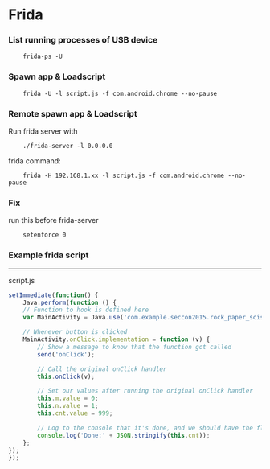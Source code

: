 Frida
===

### List running processes of USB device
        frida-ps -U

### Spawn app & Loadscript
        frida -U -l script.js -f com.android.chrome --no-pause

### Remote spawn app & Loadscript
Run frida server with

        ./frida-server -l 0.0.0.0

frida command:

        frida -H 192.168.1.xx -l script.js -f com.android.chrome --no-pause

### Fix 
run this before frida-server

        setenforce 0

### Example frida script
---
script.js
```js
setImmediate(function() {
    Java.perform(function () {
    // Function to hook is defined here
    var MainActivity = Java.use('com.example.seccon2015.rock_paper_scissors.MainActivity');

    // Whenever button is clicked
    MainActivity.onClick.implementation = function (v) {
        // Show a message to know that the function got called
        send('onClick');

        // Call the original onClick handler
        this.onClick(v);

        // Set our values after running the original onClick handler
        this.m.value = 0;
        this.n.value = 1;
        this.cnt.value = 999;

        // Log to the console that it's done, and we should have the flag!
        console.log('Done:' + JSON.stringify(this.cnt));
    };
});
});
```